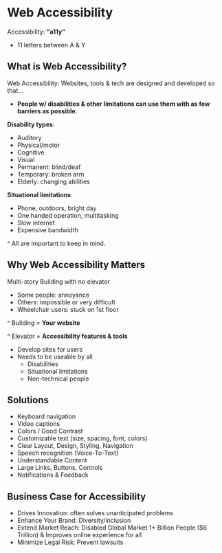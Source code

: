 # Web Accessibility

Accessibility: **"a11y"**

- 11 letters between A & Y

## What is Web Accessibility?

Web Accessibility: Websites, tools & tech are designed and developed so that...

- **People w/ disabilities & other limitations can use them with as few barriers as possible.**

**Disability types**:

- Auditory
- Physical/motor
- Cognitive
- Visual
- Permanent: blind/deaf
- Temporary: broken arm
- Elderly: changing abilities

**Situational limitations**:

- Phone, outdoors, bright day
- One handed operation, multitasking
- Slow internet
- Expensive bandwidth

^ All are important to keep in mind.

## Why Web Accessibility Matters

Multi-story Building with no elevator

- Some people: annoyance
- Others: impossible or very difficult
- Wheelchair users: stuck on 1st floor

^ Building = **Your website**

^ Elevator = **Accessibility features & tools**

- Develop sites for users
- Needs to be useable by all
  - Disabilities
  - Situational limitations
  - Non-technical people

## Solutions

- Keyboard navigation
- Video captions
- Colors / Good Contrast
- Customizable text (size, spacing, font, colors)
- Clear Layout, Design, Styling, Navigation
- Speech recognition (Voice-To-Text)
- Understandable Content
- Large Links, Buttons, Controls
- Notifications & Feedback

## Business Case for Accessibility

- Drives Innovation: often solves unanticipated problems
- Enhance Your Brand: Diversity/inclusion
- Extend Market Reach: Disabled Global Market 1+ Billion People ($6 Trillion) & Improves online experience for all
- Minimize Legal Risk: Prevent lawsuits
